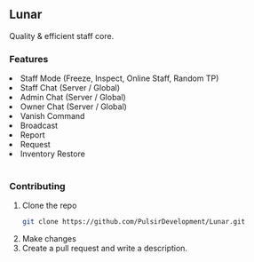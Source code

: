 ## Lunar  

Quality & efficient staff core.

### Features

<li>Staff Mode (Freeze, Inspect, Online Staff, Random TP)</li>
<li>Staff Chat (Server / Global)</li>
<li>Admin Chat (Server / Global)</li>
<li>Owner Chat (Server / Global)</li>
<li>Vanish Command</li>
<li>Broadcast</li>
<li>Report</li>
<li>Request</li>
<li>Inventory Restore</li>
<br>

### Contributing

1. Clone the repo
   ```sh
   git clone https://github.com/PulsirDevelopment/Lunar.git
   ```
2. Make changes
3. Create a pull request and write a description.

   
